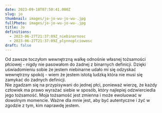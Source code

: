 ```yaml
---
date: 2023-09-18T07:50:41.000Z
slug: jo
thumbnail: images/jo-jo-wu-jo-wu-.jpg
fullPhoto: images/jo-jo-wu-jo-wu-.jpg
title: Jo
definitions:
  - 2023-06-27T21:37:09Z_niebinarnosc
  - 2023-06-27T21:37:09Z_plynnoplciowosc
draft: false
---
```

Od zawsze toczyłom wewnętrzną walkę odnośnie własnej tożsamości płciowej - nigdy nie pasowałom do żadnej z binarnych definicji. Dzięki uświadomieniu sobie że jestem niebinarne udało mi się odzyskać wewnętrzny spokój - wiem że jestem istotą ludzką która nie musi się zamykać do żadnych definicji. \
Nie zgadzam się na przypisywani do jednej płci, ponieważ wierzę, że każdy człowiek ma prawo wyrażać siebie w sposób, który najlepiej odzwierciedla jego tożsamość. Moja tożsamość jest zmienna i może ewoluować w dowolnym momencie. Ważne dla mnie jest, aby być autentyczne i żyć w zgodzie z tym, kim naprawdę jestem.